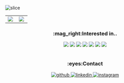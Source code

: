 ![slice](https://capsule-render.vercel.app/api?type=slice&color=auto&height=200&text=HELLO&fontAlign=70&rotate=13&fontAlignY=25&desc=I'm%20Dong%20Heon%20Lee&descAlign=70.&descAlignY=44)
<table><tr><td valign="top" width="50%">
  
<img src="https://github-readme-stats.vercel.app/api?username=Sirius506775&show_icons=true&count_private=true&hide_border=true" align="left"/>
</td><td valign="top" width="50%">
<img src="https://github-readme-stats.vercel.app/api/top-langs/?username=Sirius506775&hide_border=true&layout=compact" align="left"  />
</td></tr></table>  


<h3 align="center">:mag_right:Interested in..</h3>
<div align="center">
<a><img src="https://img.shields.io/badge/React-61DAFB?style=for-the-badge&logo=React&logoColor=white"></a>
<a><img src="https://img.shields.io/badge/JavaScript-F7DF1E?style=for-the-badge&logo=JavaScript&logoColor=white"></a>
<a><img src="https://img.shields.io/badge/Spring-6DB33F?style=for-the-badge&logo=Spring&logoColor=white"></a>
<a><img src="https://img.shields.io/badge/HTML-E34F26?style=for-the-badge&logo=HTML&logoColor=white"></a>
<a><img src="https://img.shields.io/badge/CSS3-1572B6?style=for-the-badge&logo=CSS3&logoColor=white"></a>
<a><img src="https://img.shields.io/badge/Bootstrap-7952B3?style=for-the-badge&logo=Bootstrap&logoColor=white"></a>
<a><img src="https://img.shields.io/badge/MariaDB-003545?style=for-the-badge&logo=MariaDB&logoColor=white"></a>
 
</div>
<br>

<h3 align="center">:eyes:Contact</h3>
<div align="center";>
<a href="https://github.com/Sirius506775" target="_blank">
<img src=https://img.shields.io/badge/github-%2324292e.svg?&style=for-the-badge&logo=github&logoColor=white alt=github style="margin-bottom: 5px;" />
</a>
<a href="https://www.linkedin.com/in/dong-heon-lee-a3949a214/" target="_blank">
<img src=https://img.shields.io/badge/linkedin-%231E77B5.svg?&style=for-the-badge&logo=linkedin&logoColor=white alt=linkedin style="margin-bottom: 5px;" />
</a>
<a href="https://instagram.com/__runner_miel" target="_blank">
<img src=https://img.shields.io/badge/instagram-%23000000.svg?&style=for-the-badge&logo=instagram&logoColor=white&color=dd2a7b alt=instagram style="margin-bottom: 5px;" />
</a>
</div>

<br>


<br/>  
